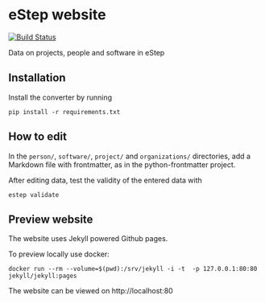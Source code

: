 # eStep website

[![Build Status](https://travis-ci.org/eStep/eStep.github.io.svg?branch=master)](https://travis-ci.org/eStep/eStep.github.io)

Data on projects, people and software in eStep

## Installation

Install the converter by running
```
pip install -r requirements.txt
```

## How to edit

In the `person/`, `software/`, `project/` and `organizations/` directories, add a Markdown file with frontmatter, as in the python-frontmatter project.

After editing data, test the validity of the entered data with
```
estep validate
```

## Preview website

The website uses Jekyll powered Github pages.

To preview locally use docker:
```
docker run --rm --volume=$(pwd):/srv/jekyll -i -t  -p 127.0.0.1:80:80 jekyll/jekyll:pages
```
The website can be viewed on http://localhost:80


